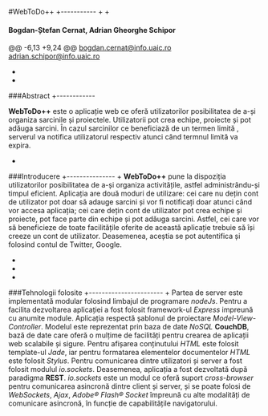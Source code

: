  #WebToDo++
+-----------
+
+
 
 #### Bogdan-Ștefan Cernat, Adrian Gheorghe Schipor
 
@@ -6,13 +9,24 @@
 [bogdan.cernat@info.uaic.ro](bogdan.cernat@info.uaic.ro)
 [adrian.schipor@info.uaic.ro](adrian.schipor@info.uaic.ro)
 
+
+
 ###Abstract
+------------
 
 **WebToDo++** este o aplicație web ce oferă utilizatorilor posibilitatea de a-și organiza sarcinile și proiectele. Utilizatorii pot crea echipe, proiecte și pot adăuga sarcini. În cazul sarcinilor ce beneficiază de un termen limită , serverul va notifica utilizatorul respectiv atunci când termnul limită va expira.
 
 
+
 ###Introducere
+---------------
+
 **WebToDo++** pune la dispoziția utilizatorilor posibilitatea de a-și organiza activitățile, astfel administrându-și timpul eficient. Aplicația are două moduri de utilizare: cei care nu dețin cont de utilizator pot doar să adauge sarcini și vor fi notificați doar atunci când vor accesa aplicația; cei care dețin cont de utilizator pot crea echipe și proiecte, pot face parte din echipe și pot adăuga sarcini. Astfel, cei care vor să beneficieze de toate facilitățile oferite de această aplicație trebuie să își creeze un cont de utilizator. Deasemenea, aceștia se pot autentifica și folosind contul de Twitter, Google.
 
+
+
+
 ###Tehnologii folosite
+-----------------------
+
 Partea de server este implementată modular folosind limbajul de programare *nodeJs*. Pentru a facilita dezvoltarea aplicației a fost folosit framework-ul *Express* impreună cu anumite module. Aplicația respectă șablonul de proiectare *Model-View-Controller*. Modelul este reprezentat prin baza de date *NoSQL* **CouchDB**, bază de date care oferă o mulțime de facilități pentru crearea de aplicații web scalabile și sigure. Pentru afișarea conținutului *HTML* este folosit template-ul *Jade*, iar pentru formatarea elementelor documentelor *HTML* este folosit *Stylus*. Pentru comunicarea dintre utilizatori și server a fost folosit modulul *io.sockets*. Deasemenea, aplicația a fost dezvoltată după paradigma **REST**. *io.sockets* este un modul ce oferă suport *cross-browser* pentru comunicarea asincronă dintre client și server, și se poate folosi de *WebSockets*, *Ajax*, *Adobe® Flash® Socket* împreună cu alte modalități de comunicare asincronă, în funcție de capabilitățile navigatorului.